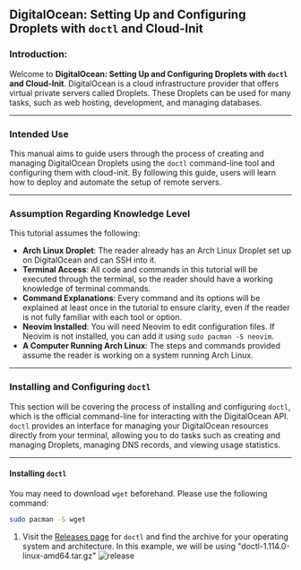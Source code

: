 ## DigitalOcean: Setting Up and Configuring Droplets with `doctl` and Cloud-Init
### Introduction:
Welcome to **DigitalOcean: Setting Up and Configuring Droplets with `doctl` and Cloud-Init**. DigitalOcean is a cloud infrastructure provider that offers virtual private servers called Droplets. These Droplets can be used for many tasks, such as web hosting, development, and managing databases.

---
### Intended Use
This manual aims to guide users through the process of creating and managing DigitalOcean Droplets using the `doctl` command-line tool and configuring them with cloud-init. By following this guide, users will learn how to deploy and automate the setup of remote servers.

---
### Assumption Regarding Knowledge Level 
This tutorial assumes the following:
- **Arch Linux Droplet**: The reader already has an Arch Linux Droplet set up on DigitalOcean and can SSH into it.
- **Terminal Access**: All code and commands in this tutorial will be executed through the terminal, so the reader should have a working knowledge of terminal commands.
- **Command Explanations**: Every command and its options will be explained at least once in the tutorial to ensure clarity, even if the reader is not fully familiar with each tool or option.
- **Neovim Installed**: You will need Neovim to edit configuration files. If Neovim is not installed, you can add it using `sudo pacman -S neovim`.
- **A Computer Running Arch Linux**: The steps and commands provided assume the reader is working on a system running Arch Linux.
---
### Installing and Configuring `doctl`
This section will be covering the process of installing and configuring `doctl`, which is the official command-line for interacting with the DigitalOcean API. `doctl` provides an interface for managing your DigitalOcean resources directly from your terminal, allowing you to do tasks such as creating and managing Droplets, managing DNS records, and viewing usage statistics.

---
#### Installing `doctl`
You may need to download `wget` beforehand. Please use the following command:
```bash
sudo pacman -S wget
```
1. Visit the [Releases page](https://github.com/digitalocean/doctl/releases) for `doctl` and find the archive for your operating system and architecture. In this example, we will be using "doctl-1.114.0-linux-amd64.tar.gz"
![release]("gallery\20240925154156.png")

